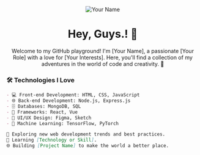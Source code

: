 <p align="center">
  <img src="https://your-image-url-here" alt="Your Name">
</p>

<h1 align="center">Hey, Guys.! 👋</h1>

<p align="center">
  Welcome to my GitHub playground! I'm [Your Name], a passionate [Your Role] with a love for [Your Interests]. Here, you'll find a collection of my adventures in the world of code and creativity. 🚀
</p>

### 🛠️ Technologies I Love

```markdown
- 💻 Front-end Development: HTML, CSS, JavaScript
- 🌐 Back-end Development: Node.js, Express.js
- 🗄️ Databases: MongoDB, SQL
- 🚀 Frameworks: React, Vue
- 🎨 UI/UX Design: Figma, Sketch
- 🤖 Machine Learning: TensorFlow, PyTorch

🔭 Exploring new web development trends and best practices.
📘 Learning [Technology or Skill].
🌐 Building [Project Name] to make the world a better place.
